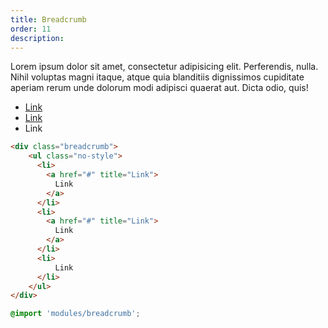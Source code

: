 ```yaml
---
title: Breadcrumb
order: 11
description: 
---
```


Lorem ipsum dolor sit amet, consectetur adipisicing elit. Perferendis, nulla. Nihil voluptas magni itaque, atque quia blanditiis dignissimos cupiditate aperiam rerum unde dolorum modi adipisci quaerat aut. Dicta odio, quis!

<div class="breadcrumb"><ul class="no-style"><li><a href="#" title="Link">Link</a></li><li><a href="#" title="Link">Link</a></li><li>Link</li></ul></div>

```html
<div class="breadcrumb">
    <ul class="no-style">
      <li>
        <a href="#" title="Link">
          Link
        </a>
      </li>
      <li>
        <a href="#" title="Link">
          Link
        </a>
      </li>
      <li>
          Link
      </li>
    </ul>
</div>
```

```css
@import 'modules/breadcrumb';
```